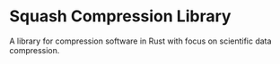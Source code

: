 # Squash Compression Library

A library for compression software in Rust with focus on scientific data compression.


